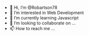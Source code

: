 - 👋 Hi, I’m @Robartson78
- 👀 I’m interested in Web Development
- 🌱 I’m currently learning Javascript
- 💞️ I’m looking to collaborate on ...
- 📫 How to reach me ...

<!---
Robartson78/Robartson78 is a ✨ special ✨ repository because its `README.md` (this file) appears on your GitHub profile.
You can click the Preview link to take a look at your changes.
--->
